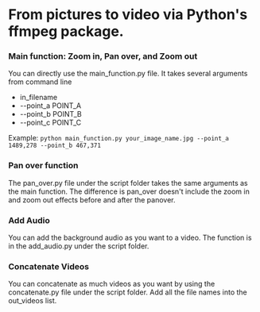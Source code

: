 # From pictures to video via Python's ffmpeg package.


### Main function: Zoom in, Pan over, and Zoom out
You can directly use the main_function.py file. It takes several arguments from command line  

- in_filename
- --point_a POINT_A 
- --point_b POINT_B  
- --point_c POINT_C


Example: ```python main_function.py your_image_name.jpg --point_a 1489,278 --point_b 467,371```

### Pan over function
The pan_over.py file under the script folder takes the same arguments as the main function. The difference is pan_over doesn't include the zoom in and zoom out effects before and after the panover.

### Add Audio
You can add the background audio as you want to a video. The function is in the add_audio.py under the script folder.


### Concatenate Videos
You can concatenate as much videos as you want by using the concatenate.py file under the script folder. Add all the file names into the out_videos list. 

